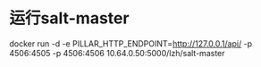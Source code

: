 # 运行salt-master
docker run -d -e PILLAR_HTTP_ENDPOINT=http://127.0.0.1/api/ -p 4506:4505 -p 4506:4506 10.64.0.50:5000/lzh/salt-master